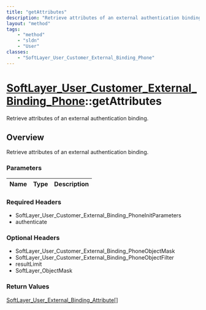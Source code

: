 ```yaml
---
title: "getAttributes"
description: "Retrieve attributes of an external authentication binding."
layout: "method"
tags:
    - "method"
    - "sldn"
    - "User"
classes:
    - "SoftLayer_User_Customer_External_Binding_Phone"
---
```

# [SoftLayer_User_Customer_External_Binding_Phone](/reference/services/SoftLayer_User_Customer_External_Binding_Phone)::getAttributes

Retrieve attributes of an external authentication binding.


## Overview 
Retrieve attributes of an external authentication binding.

### Parameters 
|Name | Type | Description |
| --- | --- | --- |


### Required Headers
* SoftLayer_User_Customer_External_Binding_PhoneInitParameters
* authenticate

### Optional Headers
* SoftLayer_User_Customer_External_Binding_PhoneObjectMask
* SoftLayer_User_Customer_External_Binding_PhoneObjectFilter
* resultLimit
* SoftLayer_ObjectMask

### Return Values
<a href='/reference/datatypes/SoftLayer_User_External_Binding_Attribute'>SoftLayer_User_External_Binding_Attribute[] </a>

